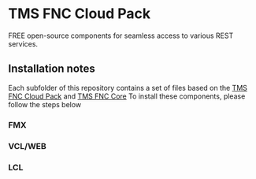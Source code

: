 # TMS FNC Cloud Pack #

FREE open-source components for seamless access to various REST services.

## Installation notes ##
Each subfolder of this repository contains a set of files based on the <a href="http://www.tmssoftware.com/site/tmsfnccloudpack.asp" target="_blank">TMS FNC Cloud Pack</a> and <a href="http://www.tmssoftware.com/site/tmsfnccore.asp" target="_blank">TMS FNC Core</a>
To install these components, please follow the steps below
### FMX ###


### VCL/WEB ###
### LCL ###
